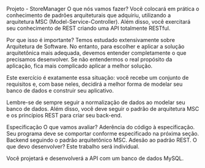 Projeto - StoreManager
O que nós vamos fazer?
Você colocará em prática o conhecimento de padrões arquiteturais que adquiriu, utilizando a arquitetura MSC (Model-Service-Controller). Além disso, você exercitará seu conhecimento de REST criando uma API totalmente RESTful.

Por que isso é importante?
Temos estudado extensivamente sobre Arquitetura de Software. No entanto, para escolher e aplicar a solução arquitetônica mais adequada, devemos entender completamente o que precisamos desenvolver. Se não entendermos o real propósito da aplicação, fica mais complicado aplicar a melhor solução.

Este exercício é exatamente essa situação: você recebe um conjunto de requisitos e, com base neles, decidirá a melhor forma de modelar seu banco de dados e construir seu aplicativo.

Lembre-se de sempre seguir a normalização de dados ao modelar seu banco de dados. Além disso, você deve seguir o padrão de arquitetura MSC e os princípios REST para criar seu back-end.

Especificação
O que vamos avaliar?
Aderência do código à especificação. Seu programa deve se comportar conforme especificado na próxima seção.
Backend seguindo o padrão arquitetônico MSC.
Adesão ao padrão REST.
O que devo desenvolver?
Este trabalho será individual.

Você projetará e desenvolverá a API com um banco de dados MySQL.

